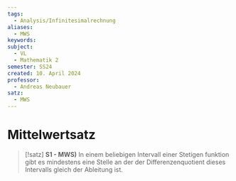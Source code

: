 ```yaml
---
tags:
  - Analysis/Infinitesimalrechnung
aliases:
  - MWS
keywords: 
subject:
  - VL
  - Mathematik 2
semester: SS24
created: 10. April 2024
professor:
  - Andreas Neubauer
satz:
  - MWS
---
```

 

# Mittelwertsatz

> [!satz] **S1 - MWS)** 
> In einem beliebigen Intervall einer Stetigen funktion gibt es mindestens eine Stelle an der der Differenzenquotient dieses Intervalls gleich der Ableitung ist.